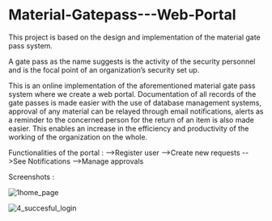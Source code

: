 # Material-Gatepass---Web-Portal
This project is based on the design and implementation of the material gate pass system.

A gate pass as the name suggests is the activity of the security personnel and is the 
focal point of an organization’s security set up. 

This is an online implementation of the aforementioned material gate pass system where we 
create a web portal. Documentation of all records of the gate  passes is made easier with
the use of database management systems, approval of any material can be relayed through 
email notifications, alerts as a reminder to the concerned person for the return of an 
item is also made easier. This enables an increase in the efficiency and productivity 
of the working of the organization on the whole.

Functionalities of the portal :
-->Register user
-->Create new requests
-->See Notifications
-->Manage approvals 

Screenshots :

![1home_page](https://cloud.githubusercontent.com/assets/22842061/23077301/08367d86-f512-11e6-836e-dfecbec08ed2.png)

![4_succesful_login](https://cloud.githubusercontent.com/assets/22842061/23077314/0c37859c-f512-11e6-8015-f8901dd42176.png)


